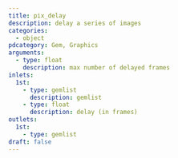 ```yaml
---
title: pix_delay
description: delay a series of images
categories:
  - object
pdcategory: Gem, Graphics
arguments:
  - type: float
    description: max number of delayed frames
inlets:
  1st:
    - type: gemlist
      description: gemlist
    - type: float
      description: delay (in frames)
outlets:
  1st:
    - type: gemlist
draft: false
---
```

